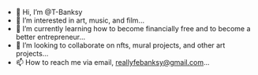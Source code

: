 - 👋 Hi, I’m @T-Banksy
- 👀 I’m interested in art, music, and film...
- 🌱 I’m currently learning how to become financially free and to become a better entrepreneur...
- 💞️ I’m looking to collaborate on nfts, mural projects, and other art projects...
- 📫 How to reach me via email, reallyfebanksy@gmail.com...

<!--- check out my link: https://linktr.ee/reallyfebanksy
T-Banksy/T-Banksy is a ✨ special ✨ repository because its `README.md` (this file) appears on your GitHub profile.
You can click the Preview link to take a look at your changes.
--->
